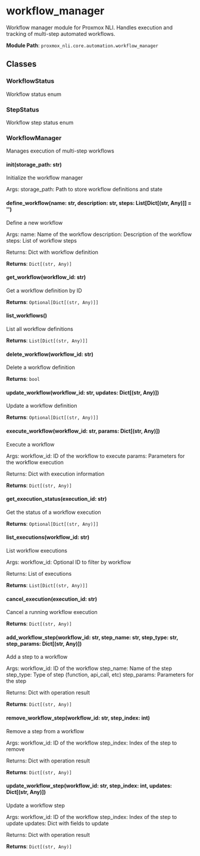 # workflow_manager

Workflow manager module for Proxmox NLI.
Handles execution and tracking of multi-step automated workflows.

**Module Path**: `proxmox_nli.core.automation.workflow_manager`

## Classes

### WorkflowStatus

Workflow status enum

### StepStatus

Workflow step status enum

### WorkflowManager

Manages execution of multi-step workflows

#### __init__(storage_path: str)

Initialize the workflow manager

Args:
    storage_path: Path to store workflow definitions and state

#### define_workflow(name: str, description: str, steps: List[Dict[(str, Any)]] = '')

Define a new workflow

Args:
    name: Name of the workflow
    description: Description of the workflow
    steps: List of workflow steps
    
Returns:
    Dict with workflow definition

**Returns**: `Dict[(str, Any)]`

#### get_workflow(workflow_id: str)

Get a workflow definition by ID

**Returns**: `Optional[Dict[(str, Any)]]`

#### list_workflows()

List all workflow definitions

**Returns**: `List[Dict[(str, Any)]]`

#### delete_workflow(workflow_id: str)

Delete a workflow definition

**Returns**: `bool`

#### update_workflow(workflow_id: str, updates: Dict[(str, Any)])

Update a workflow definition

**Returns**: `Optional[Dict[(str, Any)]]`

#### execute_workflow(workflow_id: str, params: Dict[(str, Any)])

Execute a workflow

Args:
    workflow_id: ID of the workflow to execute
    params: Parameters for the workflow execution
    
Returns:
    Dict with execution information

**Returns**: `Dict[(str, Any)]`

#### get_execution_status(execution_id: str)

Get the status of a workflow execution

**Returns**: `Optional[Dict[(str, Any)]]`

#### list_executions(workflow_id: str)

List workflow executions

Args:
    workflow_id: Optional ID to filter by workflow
    
Returns:
    List of executions

**Returns**: `List[Dict[(str, Any)]]`

#### cancel_execution(execution_id: str)

Cancel a running workflow execution

**Returns**: `Dict[(str, Any)]`

#### add_workflow_step(workflow_id: str, step_name: str, step_type: str, step_params: Dict[(str, Any)])

Add a step to a workflow

Args:
    workflow_id: ID of the workflow
    step_name: Name of the step
    step_type: Type of step (function, api_call, etc)
    step_params: Parameters for the step
    
Returns:
    Dict with operation result

**Returns**: `Dict[(str, Any)]`

#### remove_workflow_step(workflow_id: str, step_index: int)

Remove a step from a workflow

Args:
    workflow_id: ID of the workflow
    step_index: Index of the step to remove
    
Returns:
    Dict with operation result

**Returns**: `Dict[(str, Any)]`

#### update_workflow_step(workflow_id: str, step_index: int, updates: Dict[(str, Any)])

Update a workflow step

Args:
    workflow_id: ID of the workflow
    step_index: Index of the step to update
    updates: Dict with fields to update
    
Returns:
    Dict with operation result

**Returns**: `Dict[(str, Any)]`


